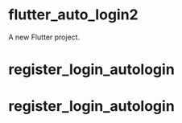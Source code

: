 # flutter_auto_login2

A new Flutter project.

# register_login_autologin

# register_login_autologin

